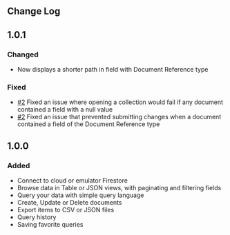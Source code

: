Change Log
----------
## 1.0.1
### Changed
- Now displays a shorter path in field with Document Reference type
### Fixed
- [#2](https://github.com/AntonShuvaev/intellij-firebase-firestore/issues/2) Fixed an issue where opening a collection would fail if any document contained a field with a null value
- [#2](https://github.com/AntonShuvaev/intellij-firebase-firestore/issues/2) Fixed an issue that prevented submitting changes when a document contained a field of the Document Reference type

## 1.0.0
### Added
- Connect to cloud or emulator Firestore
- Browse data in Table or JSON views, with paginating and filtering fields
- Query your data with simple query language
- Create, Update or Delete documents
- Export items to CSV or JSON files
- Query history
- Saving favorite queries